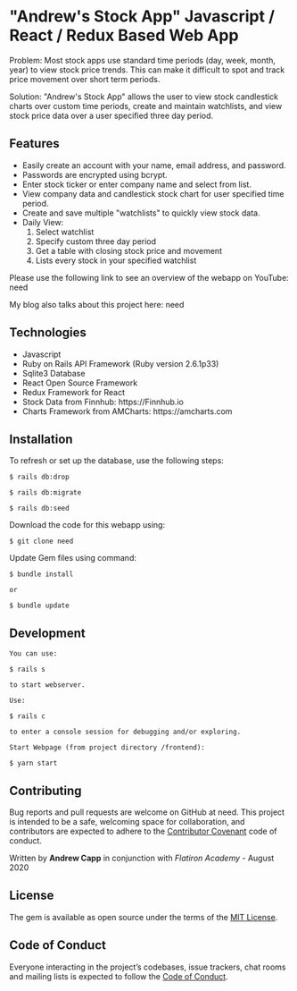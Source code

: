 # "Andrew's Stock App" Javascript / React / Redux Based Web App

Problem: Most stock apps use standard time periods (day, week, month, year) to view stock price trends.  This can make it difficult to spot and track price movement over short term periods.

Solution: "Andrew's Stock App" allows the user to view stock candlestick charts over custom time periods, create and maintain watchlists, and view stock price data over a user specified three day period.

## Features

<ul>
    <li>Easily create an account with your name, email address, and password.</li>
    <li>Passwords are encrypted using bcrypt.</li>
    <li>Enter stock ticker or enter company name and select from list.</li>
    <li>View company data and candlestick stock chart for user specified time period.</li>
    <li>Create and save multiple "watchlists" to quickly view stock data.</li>
    <li>Daily View:
        <ol>
            <li>Select watchlist</li>
            <li>Specify custom three day period</li>
            <li>Get a table with closing stock price and movement</li>
            <li>Lists every stock in your specified watchlist</li>
        </ol>
    </li>
</ul>

Please use the following link to see an overview of the webapp on YouTube: need

My blog also talks about this project here: need

## Technologies

<ul>
    <li>Javascript</li>
    <li>Ruby on Rails API Framework (Ruby version 2.6.1p33)</li>
    <li>Sqlite3 Database</li>
    <li>React Open Source Framework</li>
    <li>Redux Framework for React</li>
    <li>Stock Data from Finnhub: https://Finnhub.io</li>
    <li>Charts Framework from AMCharts: https://amcharts.com</li>
</ul>

## Installation

To refresh or set up the database, use the following steps:

    $ rails db:drop

    $ rails db:migrate

    $ rails db:seed


Download the code for this webapp using:

    $ git clone need

Update Gem files using command:

    $ bundle install 
    
    or
    
    $ bundle update

## Development

    You can use:
    
    $ rails s
            
    to start webserver.
    
    Use:

    $ rails c

    to enter a console session for debugging and/or exploring.

    Start Webpage (from project directory /frontend):

    $ yarn start

## Contributing

Bug reports and pull requests are welcome on GitHub at need. This project is intended to be a safe, welcoming space for collaboration, and contributors are expected to adhere to the [Contributor Covenant](http://contributor-covenant.org) code of conduct.

Written by **Andrew Capp** in conjunction with _Flatiron Academy_ - August 2020

## License

The gem is available as open source under the terms of the [MIT License](https://opensource.org/licenses/MIT).

## Code of Conduct

Everyone interacting in the project’s codebases, issue trackers, chat rooms and mailing lists is expected to follow the [Code of Conduct](need).